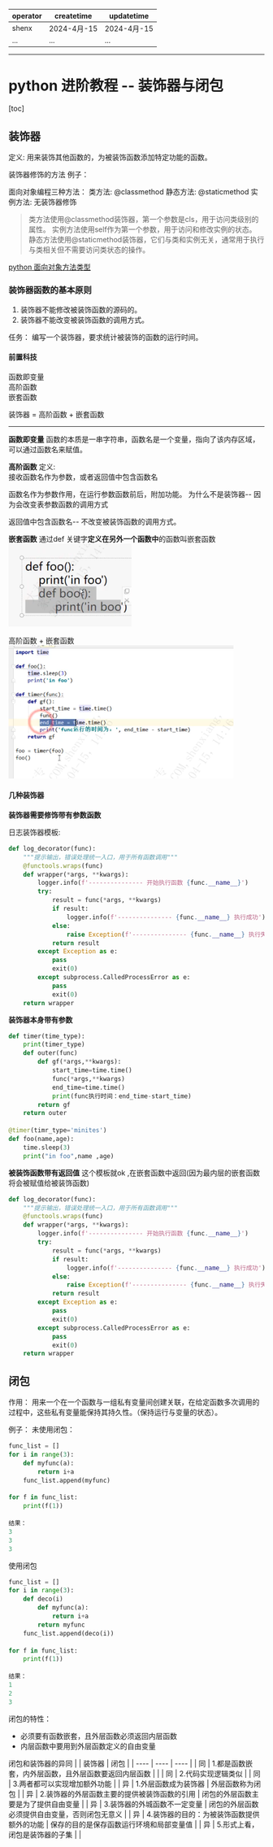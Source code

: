 | operator | createtime | updatetime |
| ---- | ---- | ---- |
| shenx | 2024-4月-15 | 2024-4月-15  |
| ... | ... | ... |
---
# python 进阶教程 -- 装饰器与闭包

[toc]

## 装饰器
定义: 用来装饰其他函数的，为被装饰函数添加特定功能的函数。

装饰器修饰的方法
例子：

面向对象编程三种方法：
类方法: @classmethod
静态方法: @staticmethod
实例方法: 无装饰器修饰

> 类方法使用@classmethod装饰器，第一个参数是cls，用于访问类级别的属性。
> 实例方法使用self作为第一个参数，用于访问和修改实例的状态。
> 静态方法使用@staticmethod装饰器，它们与类和实例无关，通常用于执行与类相关但不需要访问类状态的操作。

[python 面向对象方法类型](https://blog.csdn.net/New_Teen/article/details/134611409)


### 装饰器函数的基本原则
1. 装饰器不能修改被装饰函数的源码的。
2. 装饰器不能改变被装饰函数的调用方式。

任务： 编写一个装饰器，要求统计被装饰的函数的运行时间。

#### 前置科技
函数即变量  
高阶函数  
嵌套函数  

装饰器 = 高阶函数 + 嵌套函数

---

**函数即变量**
函数的本质是一串字符串，函数名是一个变量，指向了该内存区域，可以通过函数名来赋值。

**高阶函数**
定义:  
接收函数名作为参数，或者返回值中包含函数名

函数名作为参数作用，在运行参数函数前后，附加功能。
为什么不是装饰器-- 因为会改变表参数函数的调用方式

返回值中包含函数名-- 不改变被装饰函数的调用方式。

**嵌套函数**
通过def 关键字**定义在另外一个函数中**的函数叫嵌套函数
![嵌套函数](image.png)

高阶函数 + 嵌套函数
![高阶函数 + 嵌套函数](image-1.png)

#### 几种装饰器
**装饰器需要修饰带有参数函数**

日志装饰器模板:  
```python
def log_decorator(func):
    """提示输出，错误处理统一入口，用于所有函数调用"""
    @functools.wraps(func)
    def wrapper(*args, **kwargs):
        logger.info(f'--------------- 开始执行函数 {func.__name__}')
        try:
            result = func(*args, **kwargs)
            if result:
                logger.info(f'--------------- {func.__name__} 执行成功')
            else:
                raise Exception(f'--------------- {func.__name__} 执行失败')
            return result
        except Exception as e:
            pass
            exit(0)
        except subprocess.CalledProcessError as e:
            pass
            exit(0)
    return wrapper
```

**装饰器本身带有参数**
```python
def timer(time_type):
    print(timer_type)
    def outer(func)
        def gf(*args,**kwargs):
            start_time=time.time()
            func(*args,**kwargs)
            end_time=time.time()
            print(func执行时间：end_time-start_time)
        return gf
    return outer

@timer(timr_type='minites')
def foo(name,age):
    time.sleep(3)
    print("in foo",name ,age)
```

**被装饰函数带有返回值**
这个模板就ok ,在嵌套函数中返回(因为最内层的嵌套函数将会被赋值给被装饰函数)
```python
def log_decorator(func):
    """提示输出，错误处理统一入口，用于所有函数调用"""
    @functools.wraps(func)
    def wrapper(*args, **kwargs):
        logger.info(f'--------------- 开始执行函数 {func.__name__}')
        try:
            result = func(*args, **kwargs)
            if result:
                logger.info(f'--------------- {func.__name__} 执行成功')
            else:
                raise Exception(f'--------------- {func.__name__} 执行失败')
            return result
        except Exception as e:
            pass
            exit(0)
        except subprocess.CalledProcessError as e:
            pass
            exit(0)
    return wrapper
```

## 闭包
作用：
用来一个在一个函数与一组私有变量间创建关联，在给定函数多次调用的过程中，这些私有变量能保持其持久性。（保持运行与变量的状态）。 

例子：
未使用闭包：
```python
func_list = []
for i in range(3):
    def myfunc(a):
        return i+a
    func_list.append(myfunc)

for f in func_list:
    print(f(1))

结果：
3
3
3
```
使用闭包
```python
func_list = []
for i in range(3):
    def deco(i)
        def myfunc(a):
            return i+a
        return myfunc
    func_list.append(deco(i))

for f in func_list:
    print(f(1))

结果：
1
2
3
```

闭包的特性：  
* 必须要有函数嵌套，且外层函数必须返回内层函数
* 内层函数中要用到外层函数定义的自由变量

闭包和装饰器的异同
| | 装饰器 | 闭包 |
| ---- | ---- | ---- |
| 同 | 1.都是函数嵌套，内外层函数，且外层函数要返回内层函数 |  |
| 同 | 2.代码实现逻辑类似 |
| 同 | 3.两者都可以实现增加额外功能 |
| 异 | 1.外层函数成为装饰器 | 外层函数称为闭包 |
| 异 | 2.装饰器的外层函数主要的提供被装饰函数的引用 | 闭包的外层函数主要是为了提供自由变量 | 
| 异 | 3.装饰器的外城函数不一定变量 | 闭包的外层函数必须提供自由变量，否则闭包无意义 |
| 异 | 4.装饰器的目的：为被装饰函数提供额外的功能 | 保存的目的是保存函数运行环境和局部变量值 |
| 异 | 5.形式上看，闭包是装饰器的子集 |  |


